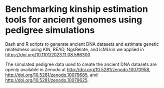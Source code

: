 # Benchmarking kinship estimation tools for ancient genomes using pedigree simulations
Bash and R scripts to generate ancient DNA datasets and estimate genetic relatedness using KIN, READ, NgsRelate, and lcMLkin we applied in https://doi.org/10.1101/2023.11.08.566300.

The simulated pedigree data used to create the ancient DNA datasets are openly available in Zenodo at http://doi.org/10.5281/zenodo.10070958, http://doi.org/10.5281/zenodo.10079685, and http://doi.org/10.5281/zenodo.10079625.
